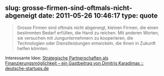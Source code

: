 slug: grosse-firmen-sind-oftmals-nicht-abgeneigt
date: 2011-05-26 10:46:17
type: quote
---

> Grosse Firmen sind oftmals nicht abgeneigt, kleinen Firmen, die einen bestimmten Bedarf erfüllen, die Hand zu reichen. Mit anderen Worten, sie versuchen mit Jungunternehmern zu kooperieren, die Technologien oder Dienstleistungen entwickeln, die ihnen in Zukunft helfen könnten.

Interessante Idee: [Strategische Partnerschaften als Finanzierungsmöglichkeit – ein Gastbeitrag von Dimitris Karadimas :: deutsche-startups.de](http://www.deutsche-startups.de/2009/03/09/strategische-partnerschaften-als-finanzierungsmoeglichkeit-ein-gastbeitrag-von-dimitris-karadimas/)
